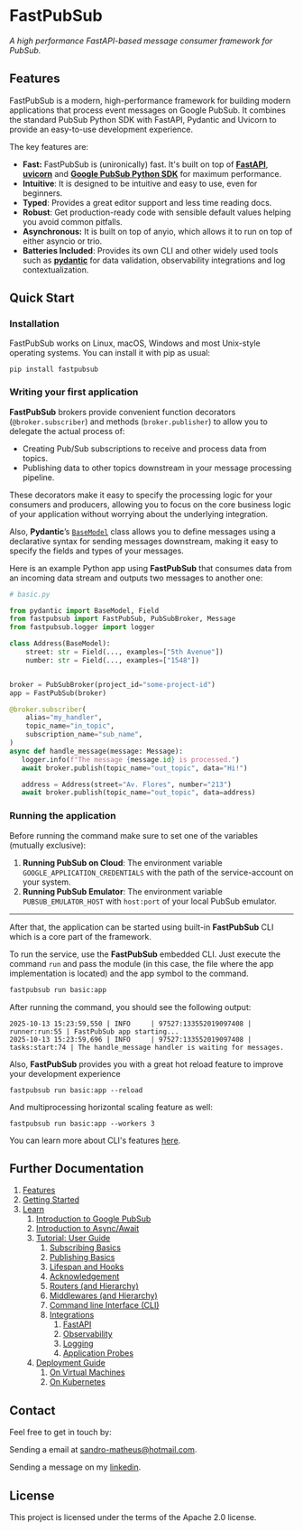 # FastPubSub

*A high performance FastAPI-based message consumer framework for PubSub.*

[//]: # (Aqui devem ir algumas tags)


## Features


FastPubSub is a modern, high-performance framework for building modern applications that process event messages on Google PubSub. It combines the standard PubSub Python SDK with FastAPI, Pydantic and Uvicorn to provide an easy-to-use development experience.

The key features are:

- **Fast:** FastPubSub is (unironically) fast. It's built on top of [**FastAPI**](https://fastapi.tiangolo.com/), [**uvicorn**](https://uvicorn.dev/) and [**Google PubSub Python SDK**](https://github.com/googleapis/python-pubsub) for maximum performance.
- **Intuitive**: It is designed to be intuitive and easy to use, even for beginners.
- **Typed**: Provides a great editor support and less time reading docs.
- **Robust**: Get production-ready code with sensible default values helping you avoid common pitfalls.
- **Asynchronous:** It is built on top of anyio, which allows it to run on top of either asyncio or trio.
- **Batteries Included**: Provides its own CLI and other widely used tools such as [**pydantic**](https://docs.pydantic.dev/) for data validation, observability integrations and log contextualization.



## Quick Start

### Installation

FastPubSub works on Linux, macOS, Windows and most Unix-style operating systems. You can install it with pip as usual:

```shell
pip install fastpubsub
```

### Writing your first application

**FastPubSub** brokers provide convenient function decorators (`@broker.subscriber`) and methods (`broker.publisher`) to allow you to delegate the actual process of:

- Creating Pub/Sub subscriptions to receive and process data from topics.
- Publishing data to other topics downstream in your message processing pipeline.

These decorators make it easy to specify the processing logic for your consumers and producers, allowing you to focus on the core business logic of your application without worrying about the underlying integration.

Also, **Pydantic**’s [`BaseModel`](https://docs.pydantic.dev/usage/models/) class allows you to define messages using a declarative syntax for sending messages downstream, making it easy to specify the fields and types of your messages.

Here is an example Python app using **FastPubSub** that consumes data from an incoming data stream and outputs two messages to another one:


```python
# basic.py

from pydantic import BaseModel, Field
from fastpubsub import FastPubSub, PubSubBroker, Message
from fastpubsub.logger import logger

class Address(BaseModel):
    street: str = Field(..., examples=["5th Avenue"])
    number: str = Field(..., examples=["1548"])


broker = PubSubBroker(project_id="some-project-id")
app = FastPubSub(broker)

@broker.subscriber(
    alias="my_handler",
    topic_name="in_topic",
    subscription_name="sub_name",
)
async def handle_message(message: Message):
   logger.info(f"The message {message.id} is processed.")
   await broker.publish(topic_name="out_topic", data="Hi!")

   address = Address(street="Av. Flores", number="213")
   await broker.publish(topic_name="out_topic", data=address)
```



### Running the application

Before running the command make sure to set one of the variables (mutually exclusive):

1. **Running PubSub on Cloud**: The environment variable  `GOOGLE_APPLICATION_CREDENTIALS` with the path of the service-account on your system.
2. **Running PubSub Emulator**: The environment variable `PUBSUB_EMULATOR_HOST` with `host:port` of your local PubSub emulator.


---

After that, the application can be started using built-in **FastPubSub** CLI which is a core part of the framework.

To run the service, use the **FastPubSub** embedded CLI. Just execute the command ``run`` and pass the module (in this case, the file where the app implementation is located) and the app symbol to the command.

```bash
fastpubsub run basic:app
```

After running the command, you should see the following output:


``` shell
2025-10-13 15:23:59,550 | INFO     | 97527:133552019097408 | runner:run:55 | FastPubSub app starting...
2025-10-13 15:23:59,696 | INFO     | 97527:133552019097408 | tasks:start:74 | The handle_message handler is waiting for messages.
```

Also, **FastPubSub** provides you with a great hot reload feature to improve your development experience

``` shell
fastpubsub run basic:app --reload
```

And multiprocessing horizontal scaling feature as well:

``` shell
fastpubsub run basic:app --workers 3
```

You can learn more about CLI's features [here](https://github.com/matheusvnm/fastpubsub/tree/dev/docslearn/tutorial/07.cli.md).


## Further Documentation

1. [Features](https://github.com/matheusvnm/fastpubsub/tree/dev/docsfeatures/00.index.md)
2. [Getting Started](https://github.com/matheusvnm/fastpubsub/tree/dev/docsgetting-started/00.index.md)
3. [Learn](https://github.com/matheusvnm/fastpubsub/tree/dev/docslearn/00.index.md)
    1. [Introduction to Google PubSub](https://github.com/matheusvnm/fastpubsub/tree/dev/docslearn/01.intro-pubsub.md)
    2. [Introduction to Async/Await](https://github.com/matheusvnm/fastpubsub/tree/dev/docslearn/02.intro-async-await.md)
    3. [Tutorial: User Guide](https://github.com/matheusvnm/fastpubsub/tree/dev/docslearn/tutorial/00.index.md)
        1. [Subscribing Basics](https://github.com/matheusvnm/fastpubsub/tree/dev/docslearn/tutorial/01.subscription.md)
        2. [Publishing Basics](https://github.com/matheusvnm/fastpubsub/tree/dev/docslearn/tutorial/02.publishing.md)
        3. [Lifespan and Hooks](https://github.com/matheusvnm/fastpubsub/tree/dev/docslearn/tutorial/03.lifespan.md)
        4. [Acknowledgement](https://github.com/matheusvnm/fastpubsub/tree/dev/docslearn/tutorial/04.acknowledgement.md)
        5. [Routers (and Hierarchy)](https://github.com/matheusvnm/fastpubsub/tree/dev/docslearn/tutorial/05.routers.md)
        6. [Middlewares (and Hierarchy)](https://github.com/matheusvnm/fastpubsub/tree/dev/docslearn/tutorial/06.middlewares.md)
        7. [Command line Interface (CLI)](https://github.com/matheusvnm/fastpubsub/tree/dev/docslearn/tutorial/07.cli.md)
        8. [Integrations](https://github.com/matheusvnm/fastpubsub/tree/dev/docslearn/tutorial/integrations/00.index.md)
            1. [FastAPI](https://github.com/matheusvnm/fastpubsub/tree/dev/docslearn/tutorial/integrations/01.fastapi.md)
            2. [Observability](https://github.com/matheusvnm/fastpubsub/tree/dev/docslearn/tutorial/integrations/02.observability.md)
            3. [Logging](https://github.com/matheusvnm/fastpubsub/tree/dev/docslearn/tutorial/integrations/03.logger.md)
            4. [Application Probes](https://github.com/matheusvnm/fastpubsub/tree/dev/docslearn/tutorial/integrations/04.probes.md)
    5. [Deployment Guide](https://github.com/matheusvnm/fastpubsub/tree/dev/docslearn/deployment/00.index.md)
        1. [On Virtual Machines](https://github.com/matheusvnm/fastpubsub/tree/dev/docslearn/deployment/01.vm-guide.md)
        2. [On Kubernetes](https://github.com/matheusvnm/fastpubsub/tree/dev/docslearn/deployment/02.k8-guide.md)


## Contact

Feel free to get in touch by:

Sending a email at sandro-matheus@hotmail.com.

Sending a message on my [linkedin](www.linkedin.com/in/matheusvnm).


## License
This project is licensed under the terms of the Apache 2.0 license.
